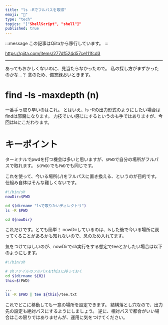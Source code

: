 ```yaml
---
title: "ls -Rでフルパスを取得"
emoji: "📝"
type: "tech"
topics: "["ShellScript", "shell"]"
published: true
---
```


:::message
この記事はQiitaから移行しています。
:::

https://qiita.com/items/277df524d57ce111fcd3

---

あってもおかしくないのに、見当たらなかったので。
私の探し方がまずかったのかな…？
念のため、備忘録おいときます。

# find -ls -maxdepth (n)
一番手っ取り早いのはこれ。
とはいえ、ls -Rの出力形式のようにしたい場合はfindは邪魔になります。
力技でいい感じにするというのも手ではありますが、今回はlsにこだわります。

# キーポイント
ターミナルでpwdを打つ機会は多いと思いますが、`$PWD`で自分の場所がフルパスで取れます。
`$(PWD)`でも`PWD`でも同じです。

これを使って、今いる場所(./)をフルパスに置き換える、というのが目的です。
仕組み自体はそんな難しくないです。

``` sh:fullls.sh
#!/bin/sh
nowDir=$PWD

cd $(dirname "lsで取りたいディレクトリ")
ls -R $PWD

cd ${nowDir}
```

これだけです。とても簡単！
nowDirしているのは、lsした後で今いる場所に戻ってくることがあるかも知れないので、念のため入れてます。

気をつけてほしいのが、nowDirでsh実行をする想定でteeとかしたい場合は以下のようにします。

``` sh:tee.sh
#!/bin/sh

# shファイルのフルパスをthisに持っておく
cd $(dirname ${0})
this=$(PWD)

...
ls -R $PWD | tee ${this}/tee.txt
```

これでどこに移動しても一意の場所を設定できます。
結構落とし穴なので、出力先の設定も絶対パスにするようにしましょう。
逆に、相対パスで都合がいい場合はこの限りではありませんが、運用に気をつけてください。


